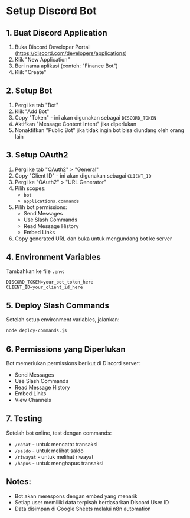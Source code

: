 # Setup Discord Bot

## 1. Buat Discord Application
1. Buka Discord Developer Portal (https://discord.com/developers/applications)
2. Klik "New Application"
3. Beri nama aplikasi (contoh: "Finance Bot")
4. Klik "Create"

## 2. Setup Bot
1. Pergi ke tab "Bot"
2. Klik "Add Bot"
3. Copy "Token" - ini akan digunakan sebagai `DISCORD_TOKEN`
4. Aktifkan "Message Content Intent" jika diperlukan
5. Nonaktifkan "Public Bot" jika tidak ingin bot bisa diundang oleh orang lain

## 3. Setup OAuth2
1. Pergi ke tab "OAuth2" > "General"
2. Copy "Client ID" - ini akan digunakan sebagai `CLIENT_ID`
3. Pergi ke "OAuth2" > "URL Generator"
4. Pilih scopes:
   - `bot`
   - `applications.commands`
5. Pilih bot permissions:
   - Send Messages
   - Use Slash Commands
   - Read Message History
   - Embed Links
6. Copy generated URL dan buka untuk mengundang bot ke server

## 4. Environment Variables
Tambahkan ke file `.env`:
```
DISCORD_TOKEN=your_bot_token_here
CLIENT_ID=your_client_id_here
```

## 5. Deploy Slash Commands
Setelah setup environment variables, jalankan:
```bash
node deploy-commands.js
```

## 6. Permissions yang Diperlukan
Bot memerlukan permissions berikut di Discord server:
- Send Messages
- Use Slash Commands
- Read Message History
- Embed Links
- View Channels

## 7. Testing
Setelah bot online, test dengan commands:
- `/catat` - untuk mencatat transaksi
- `/saldo` - untuk melihat saldo
- `/riwayat` - untuk melihat riwayat
- `/hapus` - untuk menghapus transaksi

## Notes:
- Bot akan merespons dengan embed yang menarik
- Setiap user memiliki data terpisah berdasarkan Discord User ID
- Data disimpan di Google Sheets melalui n8n automation
